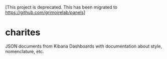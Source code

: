 [This project is deprecated. This has been migrated to https://github.com/grimoirelab/panels]

# charites
JSON documents from Kibana Dashboards with documentation about style, nomenclature, etc.

